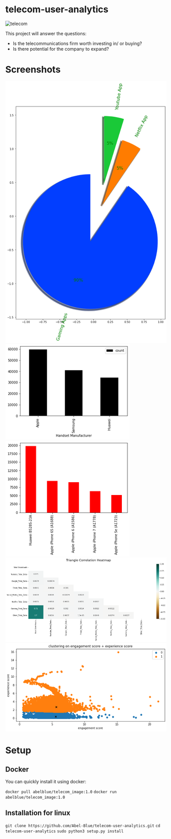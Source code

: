 # telecom-user-analytics

![telecom](https://call4free.co.uk/wp-content/uploads/2020/04/Backgrond-of-About-Us.jpg)

This project will answer the questions:

* Is the telecommunications firm worth investing in/ or buying?
* Is there potential for the company to expand?

# Screenshots

![topapps](data/top10apps.png)
![bestManufacturers](data/3_best_handset_manufacturers.png)
![topphones](data/5%20best%20phones%20used%20in%20communication.png)
![corellation](data/corellation.png)
![telecom](data/satisfaction.png)

# Setup
## Docker

You can quickly install it using docker:

`docker pull abelblue/telecom_image:1.0`
`docker run abelblue/telecom_image:1.0`

## Installation for linux

`git clone https://github.com/Abel-Blue/telecom-user-analytics.git`
`cd telecom-user-analytics`
`sudo python3 setup.py install`